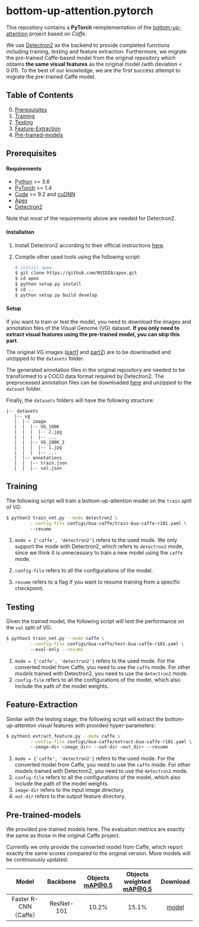 # bottom-up-attention.pytorch

This repository contains a **PyTorch** reimplementation of the [bottom-up-attention](https://github.com/peteanderson80/bottom-up-attention) project based on *Caffe*. 

We use [Detectron2](https://github.com/facebookresearch/detectron2) as the backend to provide completed functions including training, testing and feature extraction. Furthermore, we migrate the pre-trained Caffe-based model from the original repository which obtains **the same visual features** as the original model (with deviation < 0.01). To the best of our knowledge, we are the first success attempt to migrate the pre-trained Caffe model. 



## Table of Contents

0. [Prerequisites](#Prerequisites)
1. [Training](#Training)
2. [Testing](#Testing)
3. [Feature-Extraction](#Feature-Extraction)
4. [Pre-trained-models](#Pre-trained-models)



## Prerequisites

#### Requirements

- [Python](https://www.python.org/downloads/) >= 3.6
- [PyTorch](http://pytorch.org/) >= 1.4
- [Cuda](https://developer.nvidia.com/cuda-toolkit) >= 9.2 and [cuDNN](https://developer.nvidia.com/cudnn)
- [Apex](https://github.com/NVIDIA/apex.git)
- [Detectron2](https://github.com/facebookresearch/detectron2)

Note that most of the requirements above are needed for Detectron2. 

#### Installation

1. Install Detectron2 according to their official instructions [here](https://github.com/facebookresearch/detectron2/blob/5e2a6f62ef752c8b8c700d2e58405e4bede3ddbe/INSTALL.md).

2. Compile other used tools using the following script:

   ```bash
   # install apex
   $ git clone https://github.com/NVIDIA/apex.git
   $ cd apex
   $ python setup.py install
   $ cd ..
   $ python setup.py build develop
   ```

#### Setup

If you want to train or test the model, you need to download the images and annotation files of the Visual Genome (VG) dataset. **If you only need to extract visual features using the pre-trained model, you can skip this part**.

The original VG images ([part1](https://cs.stanford.edu/people/rak248/VG_100K_2/images.zip) and [part2](https://cs.stanford.edu/people/rak248/VG_100K_2/images2.zip)) are to be downloaded and unzipped to the `datasets` folder.

The generated annotation files in the original repository are needed to be transformed to a COCO data format required by Detectron2. The preprocessed annotation files can be downloaded [here](https://awma1-my.sharepoint.com/:u:/g/personal/yuz_l0_tn/EWpiE_5PvBdKiKfCi0pBx_EB5ONo8D8XABUz7tWcnltCrw?e=xIeW23) and unzipped to the `dataset` folder.

Finally, the `datasets` folders will have the following structure:

```angular2html
|-- datasets
   |-- vg
   |  |-- image
   |  |  |-- VG_100K
   |  |  |  |-- 2.jpg
   |  |  |  |-- ...
   |  |  |-- VG_100K_2
   |  |  |  |-- 1.jpg
   |  |  |  |-- ...
   |  |-- annotations
   |  |  |-- train.json
   |  |  |-- val.json
```

## Training

The following script will train a bottom-up-attention model on the `train` split of VG:

```bash
$ python3 train_net.py --mode detectron2 \
         --config-file configs/bua-caffe/train-bua-caffe-r101.yaml \ 
         --resume
```

1. `mode = {'caffe', 'detectron2'}` refers to the used mode. We only support the mode with Detectron2, which refers to `detectron2` mode, since we think it is unnecessary to train a new model using the `caffe` mode. 

2. `config-file` refers to all the configurations of the model.

3. `resume` refers to a flag if you want to resume training from a specific checkpoint.

## Testing

Given the trained model, the following script will test the performance on the `val` split of VG:

```bash
$ python3 train_net.py --mode caffe \
         --config-file configs/bua-caffe/test-bua-caffe-r101.yaml \ 
         --eval-only --resume
```

1. `mode = {'caffe', 'detectron2'}` refers to the used mode. For the converted model from Caffe, you need to use the `caffe` mode. For other models trained with Detectron2, you need to use the `detectron2` mode.
2. `config-file` refers to all the configurations of the model, which also include the path of the model weights. 

## Feature-Extraction

Similar with the testing stage, the following script will extract the bottom-up-attention visual features with provided hyper-parameters:

```bash
$ python3 extract_feature.py --mode caffe \
         --config-file configs/bua-caffe/extract-bua-caffe-r101.yaml \ 
         --image-dir <image_dir> --out-dir <out_dir> --resume
```

1. `mode = {'caffe', 'detectron2'}` refers to the used mode. For the converted model from Caffe, you need to use the `caffe` mode. For other models trained with Detectron2, you need to use the `detectron2` mode.
2. `config-file` refers to all the configurations of the model, which also include the path of the model weights. 
3. `image-dir` refers to the input image directory.
4. `out-dir` refers to the output feature directory. 

## Pre-trained-models

We provided pre-trained models here. The evaluation metrics are exactly the same as those in the original Caffe project.

Currently we only provide the converted model from Caffe, which report exactly the same scores compared to the original version. More models will be continuously updated. 

Model  |  Backbone  | Objects mAP@0.5 |Objects weighted mAP@0.5|Download
:-:|:-:|:-:|:-:|:-:
Faster R-CNN （Caffe）|ResNet-101|10.2%|15.1%|[model](https://awma1-my.sharepoint.com/:u:/g/personal/yuz_l0_tn/EaORTX7eenZOgGDjKe03e6UB31ty7Q2bkAN-LEKrqjSa6A?e=6iQGAj)
